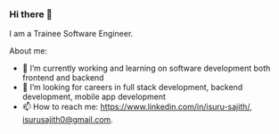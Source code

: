 ### Hi there 👋

I am a Trainee Software Engineer.

About me:

- 🔭 I’m currently working and learning on software development both frontend and backend
- 🤔 I’m looking for careers in full stack development, backend development, mobile app development
- 📫 How to reach me: https://www.linkedin.com/in/isuru-sajith/, isurusajith0@gmail.com.
